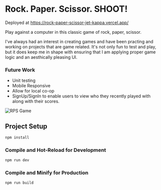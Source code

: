 # Rock. Paper. Scissor. SHOOT!

Deployed at https://rock-paper-scissor-jet-kappa.vercel.app/

Play against a computer in this classic game of rock, paper, scissor.

I've always had an interest in creating games and have been practing and working on projects that are game related. It's not only fun to test and play, but it does keep me in shape with ensuring that I am applying proper game logic and an aesthically pleasing UI. 


### Future Work
- Unit testing
- Mobile Responsive
- Allow for local co-op
- SignUp/SignIn to enable users to view who they recently played with along with their scores. 


![RPS Game](https://github.com/rialuz/todo-app/assets/154552454/8efed45c-bc6b-4e04-9920-8c1f714825f6)

## Project Setup

```sh
npm install
```

### Compile and Hot-Reload for Development

```sh
npm run dev
```

### Compile and Minify for Production

```sh
npm run build
```

